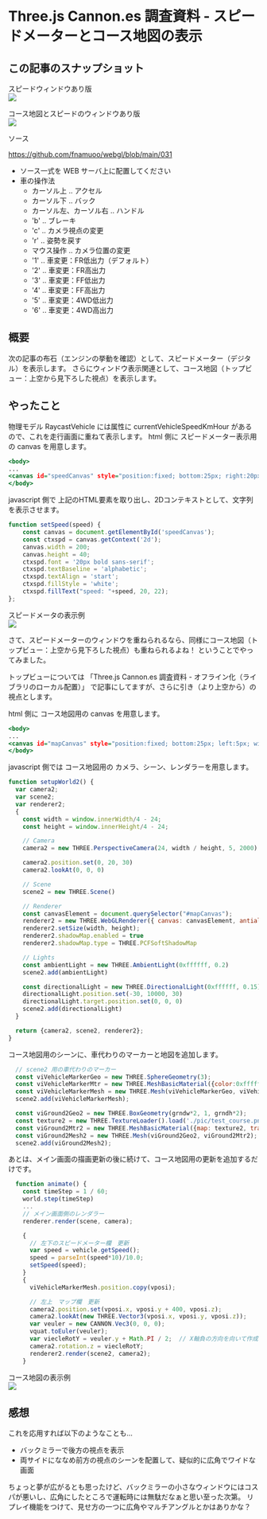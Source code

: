 # Three.js Cannon.es 調査資料 - スピードメーターとコース地図の表示

## この記事のスナップショット

スピードウィンドウあり版  
![](https://storage.googleapis.com/zenn-user-upload/8b2789f2963a-20241108.jpg)

コース地図とスピードのウィンドウあり版  
![](https://storage.googleapis.com/zenn-user-upload/91c29a0f1859-20241108.jpg)

ソース

https://github.com/fnamuoo/webgl/blob/main/031

- ソース一式を WEB サーバ上に配置してください
- 車の操作法
  - カーソル上 .. アクセル
  - カーソル下 .. バック
  - カーソル左、カーソル右 .. ハンドル
  - 'b' .. ブレーキ
  - 'c' .. カメラ視点の変更
  - 'r' .. 姿勢を戻す
  - マウス操作 .. カメラ位置の変更
  - '1' .. 車変更：FR低出力（デフォルト）
  - '2' .. 車変更：FR高出力
  - '3' .. 車変更：FF低出力
  - '4' .. 車変更：FF高出力
  - '5' .. 車変更：4WD低出力
  - '6' .. 車変更：4WD高出力

## 概要

次の記事の布石（エンジンの挙動を確認）として、スピードメーター（デジタル）を表示します。
さらにウィンドウ表示関連として、コース地図（トップビュー：上空から見下ろした視点）を表示します。

## やったこと

物理モデル RaycastVehicle には属性に currentVehicleSpeedKmHour があるので、これを走行画面に重ねて表示します。
html 側に スピードメーター表示用の canvas を用意します。

```html:031a.html
<body>
...
<canvas id="speedCanvas" style="position:fixed; bottom:25px; right:20px; width:200px; height:40px; z-index: 100; background-color:rgba(0,0,255, 0.2);"></canvas>
</body>
```

javascript 側で 上記のHTML要素を取り出し、2Dコンテキストとして、文字列を表示させます。

```js:031a.js
function setSpeed(speed) {
    const canvas = document.getElementById('speedCanvas');
    const ctxspd = canvas.getContext('2d');
    canvas.width = 200;
    canvas.height = 40;
    ctxspd.font = '20px bold sans-serif';
    ctxspd.textBaseline = 'alphabetic';
    ctxspd.textAlign = 'start';
    ctxspd.fillStyle = 'white';
    ctxspd.fillText("speed: "+speed, 20, 22);
};
```

スピードメータの表示例  
![](https://storage.googleapis.com/zenn-user-upload/b549dbf97627-20241108.jpg)


さて、スピードメーターのウィンドウを重ねられるなら、同様にコース地図（トップビュー：上空から見下ろした視点）も重ねられるよね！
ということでやってみました。

トップビューについては
「Three.js Cannon.es 調査資料 - オフライン化（ライブラリのローカル配置）」
で記事にしてますが、さらに引き（より上空から）の視点とします。

html 側に コース地図用の canvas を用意します。

```html:031a.html
<body>
...
<canvas id="mapCanvas" style="position:fixed; bottom:25px; left:5px; width:25%; height:25%; z-index: 101; background-color:rgba(0,255,0, 0.2);"></canvas>
</body>
```

javascript 側では コース地図用の カメラ、シーン、レンダラーを用意します。

```js:031b.js
function setupWorld2() {
  var camera2;
  var scene2;
  var renderer2;
  {
    const width = window.innerWidth/4 - 24;
    const height = window.innerHeight/4 - 24;

    // Camera
    camera2 = new THREE.PerspectiveCamera(24, width / height, 5, 2000)

    camera2.position.set(0, 20, 30)
    camera2.lookAt(0, 0, 0)

    // Scene
    scene2 = new THREE.Scene()

    // Renderer
    const canvasElement = document.querySelector("#mapCanvas");
    renderer2 = new THREE.WebGLRenderer({ canvas: canvasElement, antialias: true })
    renderer2.setSize(width, height);
    renderer2.shadowMap.enabled = true
    renderer2.shadowMap.type = THREE.PCFSoftShadowMap

    // Lights
    const ambientLight = new THREE.AmbientLight(0xffffff, 0.2)
    scene2.add(ambientLight)

    const directionalLight = new THREE.DirectionalLight(0xffffff, 0.15)
    directionalLight.position.set(-30, 10000, 30)
    directionalLight.target.position.set(0, 0, 0)
    scene2.add(directionalLight)
  }

  return {camera2, scene2, renderer2};
}
```

コース地図用のシーンに、車代わりのマーカーと地図を追加します。

```js:031b.js
  // scene2 用の車代わりのマーカー
  const viVehicleMarkerGeo = new THREE.SphereGeometry(3);
  const viVehicleMarkerMtr = new THREE.MeshBasicMaterial({color:0xffffff});
  const viVehicleMarkerMesh = new THREE.Mesh(viVehicleMarkerGeo, viVehicleMarkerMtr);
  scene2.add(viVehicleMarkerMesh);

  const viGround2Geo2 = new THREE.BoxGeometry(grndw*2, 1, grndh*2);
  const texture2 = new THREE.TextureLoader().load('./pic/test_course.png'); 
  const viGround2Mtr2 = new THREE.MeshBasicMaterial({map: texture2, transparent: true, opacity: 0.4});
  const viGround2Mesh2 = new THREE.Mesh(viGround2Geo2, viGround2Mtr2);
  scene2.add(viGround2Mesh2);
```

あとは、メイン画面の描画更新の後に続けて、コース地図用の更新を追加するだけです。

```js:031b.js
  function animate() {
    const timeStep = 1 / 60;
    world.step(timeStep)
    ...
    // メイン画面側のレンダラー
    renderer.render(scene, camera);

    {
      // 左下のスピードメーター欄　更新
      var speed = vehicle.getSpeed();
      speed = parseInt(speed*10)/10.0;
      setSpeed(speed);
    }
    {
      viVehicleMarkerMesh.position.copy(vposi);

      // 左上　マップ欄　更新
      camera2.position.set(vposi.x, vposi.y + 400, vposi.z);
      camera2.lookAt(new THREE.Vector3(vposi.x, vposi.y, vposi.z));
      var veuler = new CANNON.Vec3(0, 0, 0);
      vquat.toEuler(veuler);
      var viecleRotY = veuler.y + Math.PI / 2;  // X軸負の方向を向いて作成したので、上を向くよう90度ずらす
      camera2.rotation.z = viecleRotY;
      renderer2.render(scene2, camera2);
    }
```

コース地図の表示例  
![](https://storage.googleapis.com/zenn-user-upload/a25c2c71dfbb-20241108.jpg)


## 感想

これを応用すれば以下のようなことも...

 - バックミラーで後方の視点を表示
 - 両サイドにななめ前方の視点のシーンを配置して、疑似的に広角でワイドな画面

ちょっと夢が広がるとも思ったけど、バックミラーの小さなウィンドウにはコスパが悪いし、広角にしたところで運転時には無駄だなぁと思い至った次第。
リプレイ機能をつけて、見せ方の一つに広角やマルチアングルとかはありかな？

